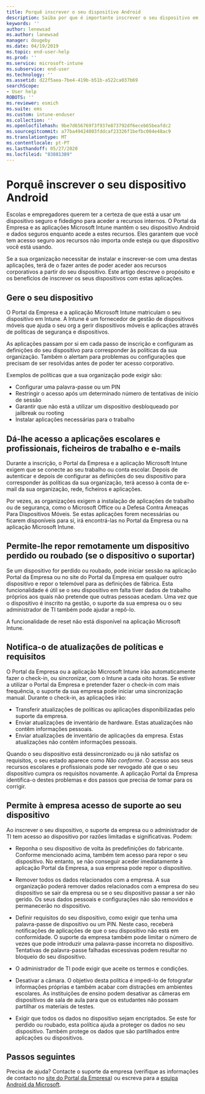 ```yaml
---
title: Porquê inscrever o seu dispositivo Android
description: Saiba por que é importante inscrever o seu dispositivo em Intune
keywords: ''
author: lenewsad
ms.author: lanewsad
manager: dougeby
ms.date: 04/19/2019
ms.topic: end-user-help
ms.prod: ''
ms.service: microsoft-intune
ms.subservice: end-user
ms.technology: ''
ms.assetid: d22f5aea-7be4-419b-b51b-a522ca037b69
searchScope:
- User help
ROBOTS: ''
ms.reviewer: esmich
ms.suite: ems
ms.custom: intune-enduser
ms.collection: ''
ms.openlocfilehash: 9be7d656769f3f937e873792df6eceb65beafdc2
ms.sourcegitcommit: a77ba49424803fddcaf23326f1befbc004e48ac9
ms.translationtype: MT
ms.contentlocale: pt-PT
ms.lasthandoff: 05/27/2020
ms.locfileid: "83881389"
---
```

# <a name="why-enroll-your-android-device"></a>Porquê inscrever o seu dispositivo Android  

Escolas e empregadores querem ter a certeza de que está a usar um dispositivo seguro e fidedigno para aceder a recursos internos. O Portal da Empresa e as aplicações Microsoft Intune mantêm o seu dispositivo Android e dados seguros enquanto acede a estes recursos. Eles garantem que você tem acesso seguro aos recursos não importa onde esteja ou que dispositivo você está usando. 

Se a sua organização necessitar de instalar e inscrever-se com uma destas aplicações, terá de o fazer antes de poder aceder aos recursos corporativos a partir do seu dispositivo. Este artigo descreve o propósito e os benefícios de inscrever os seus dispositivos com estas aplicações.  

## <a name="gets-your-device-managed"></a>Gere o seu dispositivo  
 O Portal da Empresa e a aplicação Microsoft Intune matriculam o seu dispositivo em Intune.  A Intune é um fornecedor de gestão de dispositivos móveis que ajuda o seu org a gerir dispositivos móveis e aplicações através de políticas de segurança e dispositivos. 

As aplicações passam por si em cada passo de inscrição e configuram as definições do seu dispositivo para corresponder às políticas da sua organização. Também o alertam para problemas ou configurações que precisam de ser resolvidas antes de poder ter acesso corporativo.  

Exemplos de políticas que a sua organização pode exigir são:  
* Configurar uma palavra-passe ou um PIN
* Restringir o acesso após um determinado número de tentativas de início de sessão
* Garantir que não está a utilizar um dispositivo desbloqueado por jailbreak ou rooting
* Instalar aplicações necessárias para o trabalho  

## <a name="gives-you-access-to-work-and-school-apps-work-files-and-email"></a>Dá-lhe acesso a aplicações escolares e profissionais, ficheiros de trabalho e e-mails  
Durante a inscrição, o Portal da Empresa e a aplicação Microsoft Intune exigem que se conecte ao seu trabalho ou conta escolar.  Depois de autenticar e depois de configurar as definições do seu dispositivo para corresponder às políticas da sua organização, terá acesso à conta de e-mail da sua organização, rede, ficheiros e aplicações.  

Por vezes, as organizações exigem a instalação de aplicações de trabalho ou de segurança, como o Microsoft Office ou a Defesa Contra Ameaças Para Dispositivos Móveis. Se estas aplicações forem necessárias ou ficarem disponíveis para si, irá encontrá-las no Portal da Empresa ou na aplicação Microsoft Intune.

## <a name="lets-you-remotely-reset-a-lost-or-stolen-device-if-device-supports-it"></a>Permite-lhe repor remotamente um dispositivo perdido ou roubado (se o dispositivo o suportar)
Se um dispositivo for perdido ou roubado, pode iniciar sessão na aplicação Portal da Empresa ou no site do Portal da Empresa em qualquer outro dispositivo e repor o telemóvel para as definições de fábrica. Esta funcionalidade é útil se o seu dispositivo em falta tiver dados de trabalho próprios aos quais não pretende que outras pessoas acedam. Uma vez que o dispositivo é inscrito na gestão, o suporte da sua empresa ou o seu administrador de TI também pode ajudar a repô-lo.  

A funcionalidade de reset não está disponível na aplicação Microsoft Intune.  

## <a name="notifies-you-of-policy-updates-and-requirements"></a>Notifica-o de atualizações de políticas e requisitos
O Portal da Empresa ou a aplicação Microsoft Intune irão automaticamente fazer o check-in, ou sincronizar, com o Intune a cada oito horas. Se estiver a utilizar o Portal da Empresa e pretender fazer o check-in com mais frequência, o suporte da sua empresa pode iniciar uma sincronização manual. Durante o check-in, as aplicações irão:  

* Transferir atualizações de políticas ou aplicações disponibilizadas pelo suporte da empresa.  
* Enviar atualizações de inventário de hardware. Estas atualizações não contêm informações pessoais.  
* Enviar atualizações de inventário de aplicações da empresa. Estas atualizações não contêm informações pessoais.  

Quando o seu dispositivo está dessincronizado ou já não satisfaz os requisitos, o seu estado aparece como *Não conforme*. O acesso aos seus recursos escolares e profissionais pode ser revogado até que o seu dispositivo cumpra os requisitos novamente. A aplicação Portal da Empresa identifica-o destes problemas e dos passos que precisa de tomar para os corrigir.  


## <a name="permits-company-support-access-to-your-device"></a>Permite à empresa acesso de suporte ao seu dispositivo
Ao inscrever o seu dispositivo, o suporte da empresa ou o administrador de TI tem acesso ao dispositivo por razões limitadas e significativas. Podem:  

* Reponha o seu dispositivo de volta às predefinições do fabricante. Conforme mencionado acima, também tem acesso para repor o seu dispositivo. No entanto, se não conseguir aceder imediatamente à aplicação Portal da Empresa, a sua empresa pode repor o dispositivo.  

* Remover todos os dados relacionados com a empresa. A sua organização poderá remover dados relacionados com a empresa do seu dispositivo se sair da empresa ou se o seu dispositivo passar a ser não gerido. Os seus dados pessoais e configurações não são removidos e permanecerão no dispositivo.  

* Definir requisitos do seu dispositivo, como exigir que tenha uma palavra-passe de dispositivo ou um PIN. Neste caso, receberá notificações de aplicações de que o seu dispositivo não está em conformidade. O suporte da empresa também pode limitar o número de vezes que pode introduzir uma palavra-passe incorreta no dispositivo. Tentativas de palavra-passe falhadas excessivas podem resultar no bloqueio do seu dispositivo.  

* O administrador de TI pode exigir que aceite os termos e condições.  

* Desativar a câmara. O objetivo desta política é impedi-lo de fotografar informações próprias e também acabar com distrações em ambientes escolares. As instituições de ensino podem desativar as câmeras em dispositivos de sala de aula para que os estudantes não possam partilhar os materiais de testes.  

* Exigir que todos os dados no dispositivo sejam encriptados. Se este for perdido ou roubado, esta política ajuda a proteger os dados no seu dispositivo. Também protege os dados que são partilhados entre aplicações ou dispositivos. 

## <a name="next-steps"></a>Passos seguintes  

Precisa de ajuda? Contacte o suporte da empresa (verifique as informações de contacto no [site do Portal da Empresa](https://go.microsoft.com/fwlink/?linkid=2010980)) ou escreva para a <a href="mailto:wintunedroidfbk@microsoft.com?subject=I'm having trouble installing the Company Portal app on my Android device&body=Describe the issue you're experiencing here.">equipa Android da Microsoft</a>.
